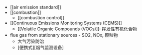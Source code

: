 - [[air emission standard]]
- [[combustion]]
    - [[combustion control]]
- [[Continuous Emissions Monitoring Systems (CEMS)]]
    - [[Volatile Organic Compounds (VOCs)]]: 挥发性有机化合物
- flue gas from stationary sources - SO2, NOx, 颗粒物
    - 大气污染防治
    - [便携式][烟气监测设备]
